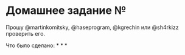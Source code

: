 # Домашнее задание №

Прошу @martinkomitsky, @haseprogram, @kgrechin или @sh4rkizz проверить его.

Что было сделано:
*
*
*
